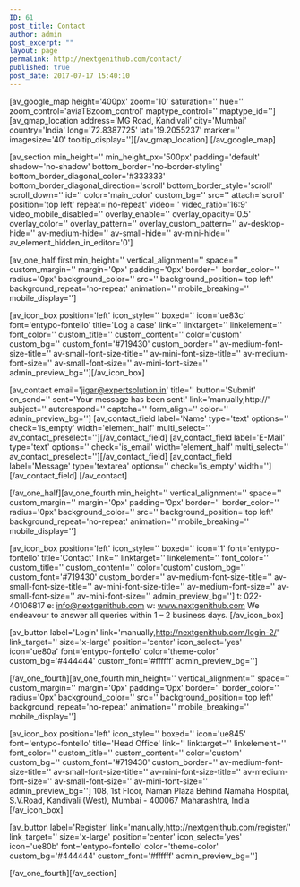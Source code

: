 ```yaml
---
ID: 61
post_title: Contact
author: admin
post_excerpt: ""
layout: page
permalink: http://nextgenithub.com/contact/
published: true
post_date: 2017-07-17 15:40:10
---
```

[av_google_map height='400px' zoom='10' saturation='' hue='' zoom_control='aviaTBzoom_control' maptype_control='' maptype_id='']
[av_gmap_location address='MG Road, Kandivali' city='Mumbai' country='India' long='72.8387725' lat='19.2055237' marker='' imagesize='40' tooltip_display=''][/av_gmap_location]
[/av_google_map]

[av_section min_height='' min_height_px='500px' padding='default' shadow='no-shadow' bottom_border='no-border-styling' bottom_border_diagonal_color='#333333' bottom_border_diagonal_direction='scroll' bottom_border_style='scroll' scroll_down='' id='' color='main_color' custom_bg='' src='' attach='scroll' position='top left' repeat='no-repeat' video='' video_ratio='16:9' video_mobile_disabled='' overlay_enable='' overlay_opacity='0.5' overlay_color='' overlay_pattern='' overlay_custom_pattern='' av-desktop-hide='' av-medium-hide='' av-small-hide='' av-mini-hide='' av_element_hidden_in_editor='0']

[av_one_half first min_height='' vertical_alignment='' space='' custom_margin='' margin='0px' padding='0px' border='' border_color='' radius='0px' background_color='' src='' background_position='top left' background_repeat='no-repeat' animation='' mobile_breaking='' mobile_display='']

[av_icon_box position='left' icon_style='' boxed='' icon='ue83c' font='entypo-fontello' title='Log a case' link='' linktarget='' linkelement='' font_color='' custom_title='' custom_content='' color='custom' custom_bg='' custom_font='#719430' custom_border='' av-medium-font-size-title='' av-small-font-size-title='' av-mini-font-size-title='' av-medium-font-size='' av-small-font-size='' av-mini-font-size='' admin_preview_bg=''][/av_icon_box]

[av_contact email='jigar@expertsolution.in' title='' button='Submit' on_send='' sent='Your message has been sent!' link='manually,http://' subject='' autorespond='' captcha='' form_align='' color='' admin_preview_bg='']
[av_contact_field label='Name' type='text' options='' check='is_empty' width='element_half' multi_select='' av_contact_preselect=''][/av_contact_field]
[av_contact_field label='E-Mail' type='text' options='' check='is_email' width='element_half' multi_select='' av_contact_preselect=''][/av_contact_field]
[av_contact_field label='Message' type='textarea' options='' check='is_empty' width=''][/av_contact_field]
[/av_contact]

[/av_one_half][av_one_fourth min_height='' vertical_alignment='' space='' custom_margin='' margin='0px' padding='0px' border='' border_color='' radius='0px' background_color='' src='' background_position='top left' background_repeat='no-repeat' animation='' mobile_breaking='' mobile_display='']

[av_icon_box position='left' icon_style='' boxed='' icon='1' font='entypo-fontello' title='Contact' link='' linktarget='' linkelement='' font_color='' custom_title='' custom_content='' color='custom' custom_bg='' custom_font='#719430' custom_border='' av-medium-font-size-title='' av-small-font-size-title='' av-mini-font-size-title='' av-medium-font-size='' av-small-font-size='' av-mini-font-size='' admin_preview_bg='']
t: <span class="skype_c2c_print_container">022-40106817</span>
e: info@nextgenithub.com
w: www.nextgenithub.com
We endeavour to answer all queries within 1 – 2 business days.
[/av_icon_box]

[av_button label='Login' link='manually,http://nextgenithub.com/login-2/' link_target='' size='x-large' position='center' icon_select='yes' icon='ue80a' font='entypo-fontello' color='theme-color' custom_bg='#444444' custom_font='#ffffff' admin_preview_bg='']

[/av_one_fourth][av_one_fourth min_height='' vertical_alignment='' space='' custom_margin='' margin='0px' padding='0px' border='' border_color='' radius='0px' background_color='' src='' background_position='top left' background_repeat='no-repeat' animation='' mobile_breaking='' mobile_display='']

[av_icon_box position='left' icon_style='' boxed='' icon='ue845' font='entypo-fontello' title='Head Office' link='' linktarget='' linkelement='' font_color='' custom_title='' custom_content='' color='custom' custom_bg='' custom_font='#719430' custom_border='' av-medium-font-size-title='' av-small-font-size-title='' av-mini-font-size-title='' av-medium-font-size='' av-small-font-size='' av-mini-font-size='' admin_preview_bg='']
108, 1st Floor, Naman Plaza
Behind Namaha Hospital,
S.V.Road, Kandivali (West),
Mumbai - 400067
Maharashtra, India
[/av_icon_box]

[av_button label='Register' link='manually,http://nextgenithub.com/register/' link_target='' size='x-large' position='center' icon_select='yes' icon='ue80b' font='entypo-fontello' color='theme-color' custom_bg='#444444' custom_font='#ffffff' admin_preview_bg='']

[/av_one_fourth][/av_section]